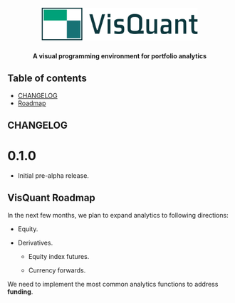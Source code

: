 <h1 align="center">
  <br>
  <img src="./visquant_logo_color_4x.png" alt="VisQuant logo" width="350">
</h1>

<h4 align="center">A visual programming environment for portfolio analytics</h4>

## Table of contents

- [CHANGELOG](#changelog)
- [Roadmap](#visquant-roadmap)

## CHANGELOG

# 0.1.0

- Initial pre-alpha release.

## VisQuant Roadmap

In the next few months, we plan to expand analytics to following directions:

- Equity.

- Derivatives.
  
    - Equity index futures.
    
    - Currency forwards.
    
We need to implement the most common analytics functions to address **funding**.
